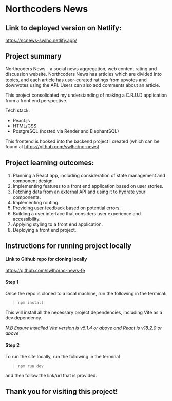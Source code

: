 # Northcoders News

## Link to deployed version on Netlify:
https://ncnews-swlho.netlify.app/

## Project summary
Northcoders News - a social news aggregation, web content rating and discussion website. Northcoders News has articles which are divided into topics, and each article has user-curated ratings from upvotes and downvotes using the API. Users can also add comments about an article.

This project consolidated my understanding of making a C.R.U.D application from a front end perspective.

Tech stack:
* React.js
* HTML/CSS
* PostgreSQL (hosted via Render and ElephantSQL)

This frontend is hooked into the backend project I created (which can be found at https://github.com/swlho/nc-news).

## Project learning outcomes:

1. Planning a React app, including consideration of state management and component design.
2. Implementing features to a front end application based on user stories.
3. Fetching data from an external API and using it to hydrate your components.
4. Implementing routing.
5. Providing user feedback based on potential errors.
6. Building a user interface that considers user experience and accessibility.
7. Applying styling to a front end application.
8. Deploying a front end project.

## Instructions for running project locally

#### Link to Github repo for cloning locally
https://github.com/swlho/nc-news-fe


#### Step 1
Once the repo is cloned to a local machine, run the following in the terminal:
>`npm install`

This will install all the necessary project dependencies, including Vite as a dev dependency.

*N.B Ensure installed Vite version is v5.1.4 or above and React is v18.2.0 or above*

#### Step 2
To run the site locally, run the following in the terminal
>`npm run dev`

and then follow the link/url that is provided.

## Thank you for visiting this project!